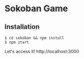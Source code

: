Sokoban Game
============

Installation
------------

    $ cd sokoban && npm install
	$ npm start

Let's access it! http://localhost:3000
